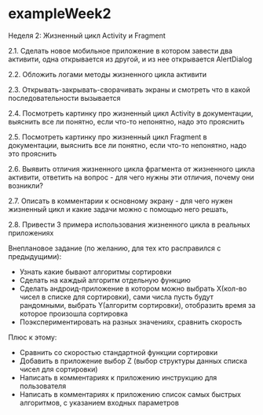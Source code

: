 # exampleWeek2

Неделя 2: Жизненный цикл Activity и Fragment

2.1. Сделать новое мобильное приложение в котором завести два активити, 
одна открывается из другой, и из нее открывается AlertDialog

2.2. Обложить логами методы жизненного цикла активити

2.3. Открывать-закрывать-сворачивать экраны и смотреть что в какой 
последовательности вызывается

2.4. Посмотреть картинку про жизненный цикл Activity в документации, 
выяснить все ли понятно, если что-то непонятно, надо это прояснить

2.5. Посмотреть картинку про жизненный цикл Fragment в документации, 
выяснить все ли понятно, если что-то непонятно, надо это прояснить

2.6. Выявить отличия жизненного цикла фрагмента от жизненного цикла 
активити, ответить на вопрос - для чего нужны эти отличия, почему они 
возникли?

2.7. Описать в комментарии к основному экрану - для чего нужен 
жизненный цикл и какие задачи можно с помощью него решать, 

2.8. Привести 3 примера использования жизненного цикла в реальных 
приложениях

Внеплановое задание (по желанию, для тех кто расправился с предыдущими):
- Узнать какие бывают алгоритмы сортировки
- Сделать на каждый алгоритм отдельную функцию
- Сделать андроид-приложение в котором можно выбрать X(кол-во чисел в 
списке для сортировки), сами числа пусть будут рандомными, выбрать 
Y(алгоритм сортировки), отобразить время за которое произошла сортировка
- Поэкспериментировать на разных значениях, сравнить скорость

Плюс к этому:
- Сравнить со скоростью стандартной функции сортировки
- Добавить в приложение выбор Z (выбор структуры данных списка чисел 
для сортировки)
- Написать в комментариях к приложению инструкцию для пользователя
- Написать в комментариях к приложению список самых быстрых 
алгоритмов, с указанием входных параметров

